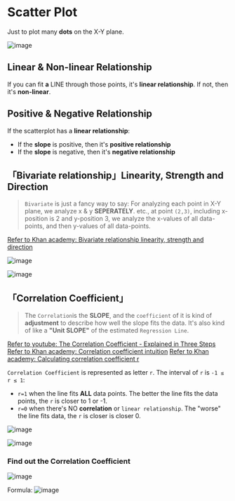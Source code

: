 # Scatter Plot

Just to plot many **dots** on the X-Y plane.

![image](https://user-images.githubusercontent.com/14041622/43849867-0065f006-9b69-11e8-9fd4-b03b1cae7b69.png)


## Linear & Non-linear Relationship

If you can fit **a** LINE through those points, it's **linear relationship**.
If not, then it's **non-linear**.


## Positive & Negative Relationship

If the scatterplot has a **linear relationship**:
- If the **slope** is positive, then it's **positive relationship**
- If the **slope** is negative, then it's **negative relationship**


## 「Bivariate relationship」Linearity, Strength and Direction

> `Bivariate` is just a fancy way to say: 
For analyzing each point in X-Y plane, we analyze x & y **SEPERATELY**. 
etc., at point `(2,3)`, including x-position is 2 and y-position 3, we analyze the x-values of all data-points, and then y-values of all data-points.

[Refer to Khan academy: Bivariate relationship linearity, strength and direction](https://www.khanacademy.org/math/ap-statistics/bivariate-data-ap/modal/v/bivariate-relationship-linearity-strength-and-direction)


![image](https://user-images.githubusercontent.com/14041622/43851982-b77fa5de-9b6e-11e8-8a97-ab5463145df4.png)

![image](https://user-images.githubusercontent.com/14041622/43850634-05d5cf50-9b6b-11e8-90fb-6c969776ef5f.png)


## 「Correlation Coefficient」

> The `Correlation`is the **SLOPE**, and the `coefficient` of it is kind of **adjustment** to describe how well the slope fits the data.
It's also kind of like a **"Unit SLOPE"** of the estimated `Regression Line`.

[Refer to youtube: The Correlation Coefficient - Explained in Three Steps](https://www.youtube.com/watch?v=ugd4k3dC_8Y)
[Refer to Khan academy: Correlation coefficient intuition](https://www.khanacademy.org/math/ap-statistics/bivariate-data-ap/modal/v/correlation-coefficient-intuition-examples)
[Refer to Khan academy: Calculating correlation coefficient r](https://www.khanacademy.org/math/ap-statistics/bivariate-data-ap/modal/v/calculating-correlation-coefficient-r)

`Correlation Coefficient` is represented as letter `r`. 
The interval of `r` is `-1 ≤ r ≤ 1`:
- `r=1` when the line fits **ALL** data points. The better the line fits the data points, the `r` is closer to 1 or -1.
- `r=0` when there's NO **correlation** or `linear relationship`. The "worse" the line fits data, the `r` is closer is closer 0.

![image](https://user-images.githubusercontent.com/14041622/43889646-59876866-9bf7-11e8-8a01-d38435432769.png)


![image](https://user-images.githubusercontent.com/14041622/43889614-4636f538-9bf7-11e8-836a-0615a97a1f45.png)


### Find out the Correlation Coefficient

![image](https://user-images.githubusercontent.com/14041622/43889859-d66384be-9bf7-11e8-85eb-494f79296507.png)

Formula:
![image](https://user-images.githubusercontent.com/14041622/43852018-c8a8d236-9b6e-11e8-8ea0-cf2a9ccda218.png)

